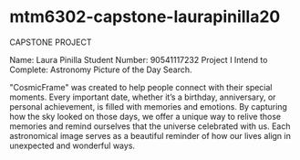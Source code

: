 # mtm6302-capstone-laurapinilla20

CAPSTONE PROJECT 

Name: Laura Pinilla
Student Number: 90541117232
Project I Intend to Complete: Astronomy Picture of the Day Search.

"CosmicFrame" was created to help people connect with their special moments. Every important date, whether it’s a birthday, anniversary, or personal achievement, is filled with memories and emotions. By capturing how the sky looked on those days, we offer a unique way to relive those memories and remind ourselves that the universe celebrated with us. Each astronomical image serves as a beautiful reminder of how our lives align in unexpected and wonderful ways.


